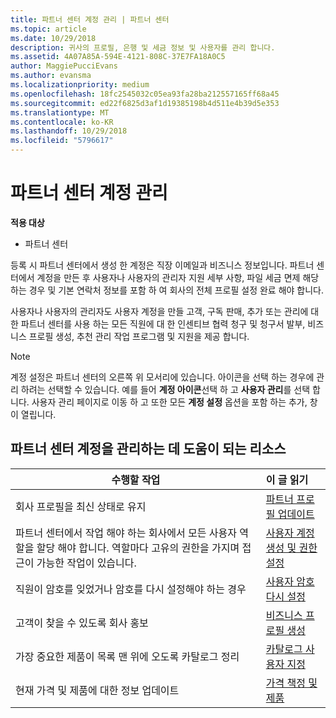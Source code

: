 ```yaml
---
title: 파트너 센터 계정 관리 | 파트너 센터
ms.topic: article
ms.date: 10/29/2018
description: 귀사의 프로필, 은행 및 세금 정보 및 사용자를 관리 합니다.
ms.assetid: 4A07A85A-594E-4121-808C-37E7FA18A0C5
author: MaggiePucciEvans
ms.author: evansma
ms.localizationpriority: medium
ms.openlocfilehash: 18fc2545032c05ea93fa28ba212557165ff68a45
ms.sourcegitcommit: ed22f6825d3af1d19385198b4d511e4b39d5e353
ms.translationtype: MT
ms.contentlocale: ko-KR
ms.lasthandoff: 10/29/2018
ms.locfileid: "5796617"
---
```

# <a name="manage-your-partner-center-account"></a>파트너 센터 계정 관리

**적용 대상**

-  파트너 센터

등록 시 파트너 센터에서 생성 한 계정은 직장 이메일과 비즈니스 정보입니다. 파트너 센터에서 계정을 만든 후 사용자나 사용자의 관리자 지원 세부 사항, 파일 세금 면제 해당 하는 경우 및 기본 연락처 정보를 포함 하 여 회사의 전체 프로필 설정 완료 해야 합니다. 

사용자나 사용자의 관리자도 사용자 계정을 만들 고객, 구독 판매, 추가 또는 관리에 대 한 파트너 센터를 사용 하는 모든 직원에 대 한 인센티브 협력 청구 및 청구서 발부, 비즈니스 프로필 생성, 추천 관리 작업 프로그램 및 지원을 제공 합니다.

>[!NOTE]
>계정 설정은 파트너 센터의 오른쪽 위 모서리에 있습니다. 아이콘을 선택 하는 경우에 관리 하려는 선택할 수 있습니다. 예를 들어 **계정 아이콘**선택 하 고 **사용자 관리**를 선택 합니다. 사용자 관리 페이지로 이동 하 고 또한 모든 **계정 설정** 옵션을 포함 하는 추가, 창이 열립니다.


## <a name="resources-to-help-you-manage-your-partner-center-account"></a>파트너 센터 계정을 관리하는 데 도움이 되는 리소스

|**수행할 작업**   |**이 글 읽기**   |
|-----------------------|:-----------------------|
|회사 프로필을 최신 상태로 유지   |[파트너 프로필 업데이트](update-your-partner-profile.md)|
|파트너 센터에서 작업 해야 하는 회사에서 모든 사용자 역할을 할당 해야 합니다. 역할마다 고유의 권한을 가지며 접근이 가능한 작업이 있습니다.|[사용자 계정 생성 및 권한 설정](create-user-accounts-and-set-permissions.md)|
|직원이 암호를 잊었거나 암호를 다시 설정해야 하는 경우  |[사용자 암호 다시 설정](reset-a-user-password.md)|
|고객이 찾을 수 있도록 회사 홍보   |[비즈니스 프로필 생성](create-a-marketing-profile.md)|
|가장 중요한 제품이 목록 맨 위에 오도록 카탈로그 정리   |[카탈로그 사용자 지정](customize-the-catalog.md)|
|현재 가격 및 제품에 대한 정보 업데이트   |[가격 책정 및 제품](pricing-and-offers.md)|













 

 



